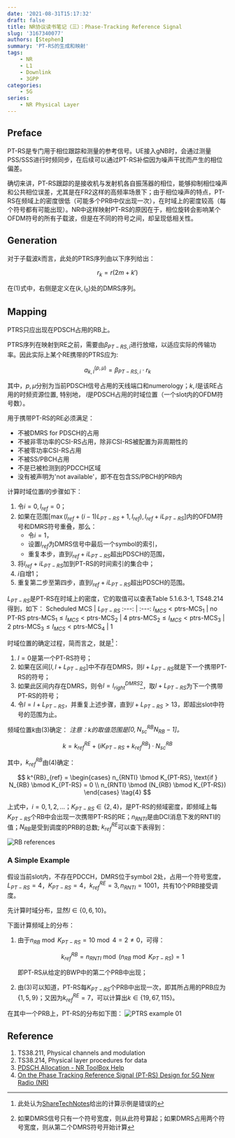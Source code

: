 ```yaml
---
date: '2021-08-31T15:17:32'
draft: false
title: NR协议读书笔记（三）：Phase-Tracking Reference Signal
slug: '3167340077'
authors: [Stephen]
summary: 'PT-RS的生成和映射'
tags:
    - NR
    - L1
    - Downlink
    - 3GPP
categories:
    - 5G
series:
    - NR Physical Layer
---
```


## Preface
PT-RS是专门用于相位跟踪和测量的参考信号。UE接入gNB时，会通过测量PSS/SSS进行时频同步，在后续可以通过PT-RS补偿因为噪声干扰而产生的相位偏差。

确切来讲，PT-RS跟踪的是接收机与发射机各自振荡器的相位，能够抑制相位噪声和公共相位误差，尤其是在FR2这样的高频率场景下；由于相位噪声的特点，PT-RS在频域上的密度很低（可能多个PRB中仅出现一次），在时域上的密度较高（每个符号都有可能出现）。NR中这样映射PT-RS的原因在于，相位旋转会影响某个OFDM符号的所有子载波，但是在不同的符号之间，却呈现低相关性。

## Generation
对于子载波$k$而言，此处的PTRS序列由以下序列给出：

$$
r_k = r(2m + k') \tag{1}
$$

在$(1)$式中，右侧是定义在$(k, l_0)$处的DMRS序列。

## Mapping
PTRS只应出现在PDSCH占用的RB上。

PTRS序列在映射到RE之前，需要由$\beta_{PT-RS, i}$进行放缩，以适应实际的传输功率。因此实际上某个RE携带的PTRS应为:

$$
a^{(p, \mu)}_{k, l} = \beta_{PT-RS, i} \cdot r_k \tag{2}
$$

其中，$p, \mu$分别为当前PDSCH信号占用的天线端口和numerology；$k, l$是该RE占用的时频资源位置, 特别地， $l$是PDSCH占用的时域位置（一个slot内的OFDM符号数）。

用于携带PT-RS的RE必须满足：
+ 不被DMRS for PDSCH的占用
+ 不被非零功率的CSI-RS占用，除非CSI-RS被配置为非周期性的
+ 不被零功率CSI-RS占用
+ 不被SS/PBCH占用
+ 不是已被检测到的PDCCH区域
+ 没有被声明为'not available'，即不在包含SS/PBCH的PRB内

计算时域位置$l$的步骤如下：
1. 令$i = 0, l_{ref} = 0$；
2. 如果在范围$\lbrack \max(l_{ref} + (i - 1)L_{PT-RS} + 1, l_{ref}), l_{ref} + iL_{PT-RS} \rbrack$内的OFDM符号和DMRS符号重叠，那么：
    - 令$i = 1$，
    - 设置$l_{ref}$为DMRS信号中最后一个symbol的索引，
    - 重复本步，直到$l_{ref} + iL_{PT-RS}$超出PDSCH的范围，
3. 将$l_{ref} + iL_{PT-RS}$加到PT-RS的时间索引的集合中；
4. $i$自增1；
5. 重复第二步至第四步，直到$l_{ref} + iL_{PT-RS}$超出PDSCH的范围。

$L_{PT-RS}$是PT-RS在时域上的密度，它的取值可以查表Table 5.1.6.3-1, TS48.214得到，如下：
Scheduled MCS | $L_{PT-RS}$
:---: | :---:
$I_{MCS} < \text{ptrs-MCS}_1$ | no PT-RS
$\text{ptrs-MCS}_1 \le I_{MCS} < \text{ptrs-MCS}_2$ | $4$
$\text{ptrs-MCS}_2 \le I_{MCS} < \text{ptrs-MCS}_3$ | $2$
$\text{ptrs-MCS}_3 \le I_{MCS} < \text{ptrs-MCS}_4$ | $1$

时域位置的确定过程，简而言之，就是[^1]：
1. $l = 0$是第一个PT-RS符号；
2. 如果在区间$[l, l + L_{PT-RS}]$中不存在DMRS，则$l + L_{PT-RS}$就是下一个携带PT-RS的符号；
3. 如果此区间内存在DMRS，则令$l = l^{DMRS}_{right}$[^2]，取$l + L_{PT-RS}$为下一个携带PT-RS的符号；
4. 令$l = l + L_{PT-RS}$，并重复上述步骤，直到$l + L_{PT-RS} > 13$，即超出slot中符号的范围为止。

[^1]: 此处认为[ShareTechNotes](http://sharetechnote.com/html/5G/5G_PTRS_DL.html)给出的计算示例是错误的

[^2]: 如果DMRS信号只有一个符号宽度，则从此符号算起；如果DMRS占用两个符号宽度，则从第二个DMRS符号开始计算

频域位置$k$由$(3)$确定：
*注意：$k$的取值范围是$[0, N^{RB}_{sc}N_{RB} - 1]$。*

$$
k = k^{RE}_{ref} + (iK_{PT-RS} + k^{RB}_{ref}) \cdot N^{RB}_{sc} \tag{3}
$$

其中，$k^{RB}_{ref}$由$(4)$确定：

$$
k^{RB}_{ref} = \begin{cases}
n_{RNTI} \bmod K_{PT-RS}, \text{if } N_{RB} \bmod K_{PT-RS} = 0 \\
n_{RNTI} \bmod (N_{RB} \bmod K_{PT-RS})
\end{cases} \tag{4}
$$

上式中，$i = 0, 1, 2,\dots$；$K_{PT-RS} \in \lbrace 2, 4 \rbrace$，是PT-RS的频域密度，即频域上每$K_{PT-RS}$个RB中会出现一次携带PT-RS的RE；$n_{RNTI}$是由DCI消息下发的RNTI的值；$N_{RB}$是受到调度的PRB的总数; $k^{RE}_{ref}$可以查下表得到：

![RB references](https://s2.loli.net/2022/07/18/hjznqtMOD6bZGol.png)

### A Simple Example
假设当前slot内，不存在PDCCH，DMRS位于symbol 2处，占用一个符号宽度，$L_{PT-RS} = 4$，$K_{PT-RS} = 4$，$k^{RE}_{ref} = 3, n_{RNTI} = 1001$，共有10个PRB接受调度。

先计算时域分布，显然$l \in \{ 0, 6, 10\}$。

下面计算频域上的分布：

1. 由于$n_{RB} \bmod K_{PT-RS} = 10 \bmod 4 = 2 \neq 0$，可得：

    $$
    k^{RB}_{ref} = n_{RNTI} \bmod (n_{RB} \bmod K_{PT-RS})  = 1 \tag{5}
    $$
    
    即PT-RS从给定的BWP中的第二个PRB中出现；

2. 由$(3)$可以知道，PT-RS每$K_{PT-RS}$个PRB中出现一次，即其所占用的PRB应为$\{1, 5, 9\}$；又因为$k^{RE}_{ref} = 7$，可以计算出$k \in \{ 19, 67, 115 \}$。

在其中一个PRB上，PT-RS的分布如下图：
![PTRS example 01](https://s2.loli.net/2022/07/18/42gjavVrWEFZX73.png)

## Reference
1. TS38.211, Physical channels and modulation
2. TS38.214, Physical layer procedures for data
3. [PDSCH Allocation - NR ToolBox Help](https://ww2.mathworks.cn/help/5g/ug/nr-pdsch-resource-allocation-and-dmrs-and-ptrs-reference-signals.html#NewRadioPDSCHReferenceSignalsExample-7)
4. [On the Phase Tracking Reference Signal (PT-RS) Design for 5G New Radio (NR)](https://arxiv.org/ftp/arxiv/papers/1807/1807.07336.pdf)
